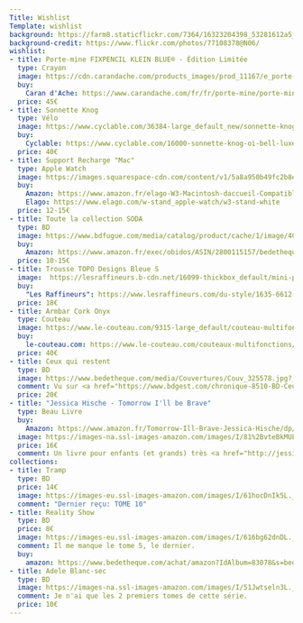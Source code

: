 ```yaml
---
Title: Wishlist
Template: wishlist
background: https://farm8.staticflickr.com/7364/16323204398_53281612a5_k.jpg
background-credit: https://www.flickr.com/photos/77108378@N06/
wishlist:
- title: Porte-mine FIXPENCIL KLEIN BLUE® - Édition Limitée
  type: Crayon
  image: https://cdn.carandache.com/products_images/prod_11167/e_porte-mine-fixpencil-klein-blue-edition-limitee-caran-d-ache-detail2-0.png
  buy: 
    Caran d'Ache: https://www.carandache.com/fr/fr/porte-mine/porte-mine-fixpencil-klein-blue-edition-limitee-p-11167.htm
  price: 45€
- title: Sonnette Knog
  type: Vélo
  image: https://www.cyclable.com/36384-large_default_new/sonnette-knog-oi-bell-luxe.jpg
  buy:
    Cyclable: https://www.cyclable.com/16000-sonnette-knog-oi-bell-luxe.html
  price: 40€
- title: Support Recharge "Mac"
  type: Apple Watch
  image: https://images.squarespace-cdn.com/content/v1/5a8a950b49fc2b8e07168a4b/1520455318386-T99PRYQHA99VHNV6X1MB/ke17ZwdGBToddI8pDm48kJUlZr2Ql5GtSKWrQpjur5t7gQa3H78H3Y0txjaiv_0fDoOvxcdMmMKkDsyUqMSsMWxHk725yiiHCCLfrh8O1z5QPOohDIaIeljMHgDF5CVlOqpeNLcJ80NK65_fV7S1UfNdxJhjhuaNor070w_QAc94zjGLGXCa1tSmDVMXf8RUVhMJRmnnhuU1v2M8fLFyJw/61xIR%2B5u%2BaL._SL1500_.jpg?format=750w
  buy: 
    Amazon: https://www.amazon.fr/elago-W3-Macintosh-daccueil-Compatible/dp/B01MYNE2BM/ref=sr_1_6?__mk_fr_FR=ÅMÅŽÕÑ&dchild=1&keywords=elago+watch&qid=1605095232&sr=8-6
    Elago: https://www.elago.com/w-stand_apple-watch/w3-stand-white
  price: 12-15€
- title: Toute la collection SODA
  type: BD
  image: https://www.bdfugue.com/media/catalog/product/cache/1/image/400x/17f82f742ffe127f42dca9de82fb58b1/9/7/9782800115153_1_75.JPG
  buy:
    Amazon: https://www.amazon.fr/exec/obidos/ASIN/2800115157/bedetheque-21
  price: 10-15€
- title: Trousse TOPO Designs Bleue S
  image:  https://lesraffineurs.b-cdn.net/16099-thickbox_default/mini-pochettes-topo-designs.jpg
  buy: 
    "Les Raffineurs": https://www.lesraffineurs.com/du-style/1635-6612-mini-pochettes-topo-designs.html#/1-taille-s/14-couleur-bleu
  price: 18€
- title: Armbar Cork Onyx
  type: Couteau
  image: https://www.le-couteau.com/9315-large_default/couteau-multifonction-gerber-armbar-cork-onyx.jpg
  buy: 
    le-couteau.com: https://www.le-couteau.com/couteaux-multifonctions/couteau-multifonction-gerber-armbar-cork-onyx-p-4942.html?search_query=armbar&results=3
  price: 40€
- title: Ceux qui restent
  type: BD
  image: https://www.bedetheque.com/media/Couvertures/Couv_325578.jpg?_ga=2.261378829.1898479248.1524202831-1635882462.1524202831
  comment: Vu sur <a href="https://www.bdgest.com/chronique-8510-BD-Ceux-qui-restent-Ceux-qui-restent.html">BDGest</a>
  price: 20€
- title: "Jessica Hische - Tomorrow I'll be Brave"
  type: Beau Livre
  buy:
    Amazon: https://www.amazon.fr/Tomorrow-Ill-Brave-Jessica-Hische/dp/1524787019/ref=sr_1_1?ie=UTF8&qid=1524034531&sr=8-1&keywords=Tomorrow+I%27ll+Be+Brave
  image: https://images-na.ssl-images-amazon.com/images/I/81%2BvteBkMUL.jpg
  price: 16€
  comment: Un livre pour enfants (et grands) très <a href="http://jessicahische.is/writing#brave">joliment illustré par Jessica Hische</a>
collections:
- title: Tramp
  type: BD
  price: 14€
  image: https://images-eu.ssl-images-amazon.com/images/I/61hocDnIk5L._SY346_.jpg
  comment: "Dernier reçu: TOME 10"
- title: Reality Show
  type: BD
  price: 8€
  image: https://images-eu.ssl-images-amazon.com/images/I/616bg62dnDL._SX260_.jpg
  comment: Il me manque le tome 5, le dernier.
  buy:
    amazon: https://www.bedetheque.com/achat/amazon?IdAlbum=83078&s=bedetheque&r=serie
- title: Adele Blanc-sec
  type: BD
  image: https://images-na.ssl-images-amazon.com/images/I/51Jwtseln3L._SX371_BO1,204,203,200_.jpg
  comment: Je n'ai que les 2 premiers tomes de cette série.
  price: 10€
---
```

